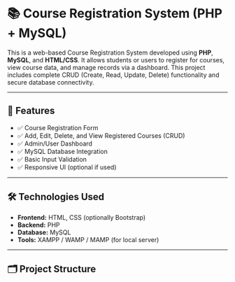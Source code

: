 # 📚 Course Registration System (PHP + MySQL)

This is a web-based Course Registration System developed using **PHP**, **MySQL**, and **HTML/CSS**. It allows students or users to register for courses, view course data, and manage records via a dashboard. This project includes complete CRUD (Create, Read, Update, Delete) functionality and secure database connectivity.

---

## 🚀 Features

- ✅ Course Registration Form
- ✅ Add, Edit, Delete, and View Registered Courses (CRUD)
- ✅ Admin/User Dashboard
- ✅ MySQL Database Integration
- ✅ Basic Input Validation
- ✅ Responsive UI (optional if used)

---

## 🛠 Technologies Used

- **Frontend:** HTML, CSS (optionally Bootstrap)
- **Backend:** PHP
- **Database:** MySQL
- **Tools:** XAMPP / WAMP / MAMP (for local server)

---

## 🗂️ Project Structure

